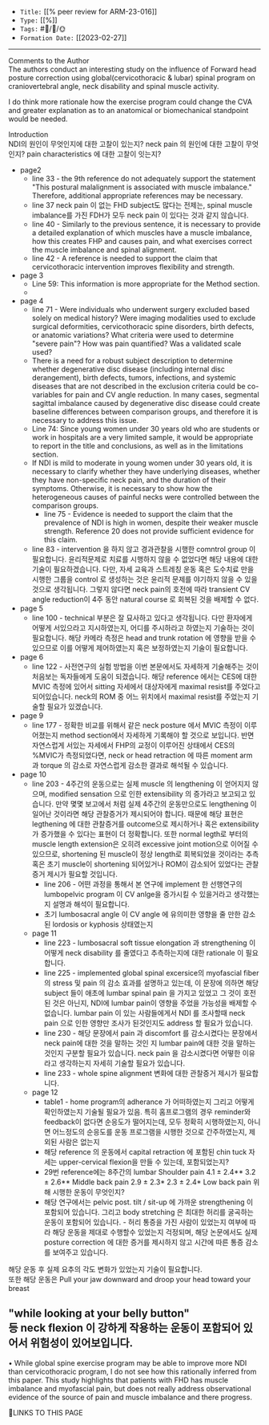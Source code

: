 
-   `Title:` [[% peer review for ARM-23-016]]
-   `Type:` [[%]]
-   `Tags:` #🧠️/📝️/🌞️ 
-   `Formation Date:` [[2023-02-27]]
---  
Comments to the Author  
The authors conduct an interesting study on the influence of Forward head posture correction using global(cervicothoracic & lubar) spinal program on craniovertebral angle, neck disability and spinal muscle activity. 


I do think more rationale how the exercise program could change the CVA and greater explanation as to an anatomical or biomechanical standpoint would be needed.

Introduction  
NDI의 원인이 무엇인지에 대한 고찰이 있는지?  neck pain 의 원인에 대한 고찰이 무엇인지? pain characteristics 에 대한 고찰이 잇는지?
- page2 
	- line 33 - the 9th reference do not adequately support the statement "This postural malalignment is associated with muscle imbalance." Therefore, additional appropriate references may be necessary.
	- line 37 neck pain 이 없는 FHD subject도 많다는 전제는, spinal muscle imbalance를 가진 FDH가 모두 neck pain 이 있다는 것과 같지 않습니다.
	- line 40 - Similarly to the previous sentence, it is necessary to provide a detailed explanation of which muscles have a muscle imbalance, how this creates FHP and causes pain, and what exercises correct the muscle imbalance and spinal alignment.
	- line 42 - A reference is needed to support the claim that cervicothoracic intervention improves flexibility and strength.
- page 3
	-  Line 59: This information is more appropriate for the Method section.
	- 
- page 4
	- line 71 - Were individuals who underwent surgery excluded based solely on medical history? Were imaging modalities used to exclude surgical deformities, cervicothoracic spine disorders, birth defects, or anatomic variations? What criteria were used to determine "severe pain"? How was pain quantified? Was a validated scale used?
	- There is a need for a robust subject description to determine whether degenerative disc disease (including internal disc derangement), birth defects, tumors, infections, and systemic diseases that are not described in the exclusion criteria could be co-variables for pain and CV angle reduction. In many cases, segmental sagittal imbalance caused by degenerative disc disease could create baseline differences between comparison groups, and therefore it is necessary to address this issue.
	- Line 74: Since young women under 30 years old who are students or work in hospitals are a very limited sample, it would be appropriate to report in the title and conclusions, as well as in the limitations section.
	- If NDI is mild to moderate in young women under 30 years old, it is necessary to clarify whether they have underlying diseases, whether they have non-specific neck pain, and the duration of their symptoms. Otherwise, it is necessary to show how the heterogeneous causes of painful necks were controlled between the comparison groups.
	  	- line 75 - Evidence is needed to support the claim that the prevalence of NDI is high in women, despite their weaker muscle strength. Reference 20 does not provide sufficient evidence for this claim.
	- line 83 - intervention 을 하지 않고 경과관찰을 시행한 comntrol group 이 필요합니다. 윤리적문제로 치료를 시행하지 않을 수 없었다면 해당 내용에 대한 기술이 필요하겠습니다. 다만, 자세 교육과 스트레칭 운동 혹은 도수치료 만을 시행한 그룹을 control 로 생성하는 것은 윤리적 문제를 야기하지 않을 수 있을 것으로 생각됩니다. 그렇지 않다면 neck pain의 호전에 따라 transient CV angle reduction이 4주 동안 natural course 로 회복된 것을 배제할 수 없다.  
- page 5
	- line 100 - technical 부분은 잘 묘사하고 있다고 생각됩니다. 다만 환자에게 어떻게 서있으라고 지시하였는지, 어디를 주시하라고 하였는지 기술하는 것이 필요합니다. 해당 카메라 측정은 head and trunk rotation 에 영향을 받을 수 있으므로 이를 어떻게 제어하였는지 혹은 보정하였는지 기술이 필요합니다.
- page 6
	- line 122 - 사전연구의 실험 방법을 이번 본문에서도 자세하게 기술해주는 것이 처음보는 독자들에게 도움이 되겠습니다. 해당 reference 에서는 CES에 대한 MVIC 측정에 있어서 sitting 자세에서 대상자에게 maximal resist를 주었다고 되어있습니다. neck의 ROM 중 어느 위치에서 maximal resist를 주었는지 기술할 필요가 있겠습니다.
- page 9
	- line 177 - 정확한 비교를 위해서 같은 neck posture 에서 MVIC 측정이 이루어졌는지 method section에서 자세하게 기록해야 할 것으로 보입니다. 반면 자연스럽게 서있는 자세에서 FHP의 교정이 이루어진 상태에서 CES의 %MVIC가 측정되었다면, neck or head retraction 에 따른 moment arm 과 torque 의 감소로 자연스럽게 감소한 결과로 해석될 수 있습니다.
- page 10
	- line 203 - 4주간의 운동으로는 실제 muscle 의 lengthening 이 얻어지지 않으며, modified sensation 으로 인한 extensibility 의 증가라고 보고되고 있습니다. 만약 몇몇 보고에서 처럼 실제 4주간의 운동만으로도 lengthening 이 일어난 것이라면 해당 관찰증거가 제시되어야 합니다. 때문에 해당 표현은 legthening 에 대한 관찰증거를 outcome으로 제시하거나 혹은 extensibility가 증가했을 수 있다는 표현이 더 정확합니다.
	  또한 normal legth로 부터의 muscle length extension은 오히려 excessive joint motion으로 이어질 수 있으므로, shortening  된 muscle이 정상 length로 회복되었을 것이라는 추측 혹은 초기 muscle이 shortening 되어있거나 ROM이 감소되어 있었다는 관찰증거 제시가 필요할 것입니다.
	  - line 206 - 어떤 과정을 통해서 본 연구에 implement 한 선행연구의 lumbopelvic program 이 CV anlge을 증가시킬 수 있을거라고 생각했는지 설명과 해석이 필요합니다.
	  - 초기 lumbosacral angle 이 CV angle 에 유의미한 영향을 줄 만한 감소된 lordosis or kyphosis 상태였는지
  - page 11
	  - line 223 -  lumbosacral soft tissue elongation 과 strengthening 이 어떻게 neck disability 를 줄였다고 추측하는지에 대한 rationale 이 필요합니다.
	  - line 225 - implemented global spinal excersice의 myofascial fiber의 stress 및 pain 의 감소 효과를 설명하고 있는데, 이 문장에 의하면 해당 subject 들이 애초에 lumbar spinal pain 을 가지고 있었고 그 것이 호전된 것은 아닌지, NDI에 lumbar pain이 영향을 주었을 가능성을 배제할 수 없습니다. lumbar pain 이 있는 사람들에게서 NDI 를 조사할때 neck pain 으로 인한 영향만 조사가 된것인지도 address 할 필요가 있습니다.
	  - line 230 - 해당 문장에서 pain 과 discomfort 를 감소시켰다는 문장에서 neck pain에 대한 것을 말하는 것인 지 lumbar pain에 대한 것을 말하는 것인지 구분할 필요가 있습니다. neck pain 을 감소시켰다면 어떻한 이유라고 생각하는지 자세히 기술할 필요가 있습니다.
	  - line 233 - whole spine alignment 변화에 대한 관찰증거 제시가 필요합니다.
  - page 12
	  - table1 - home program의 adherance 가 어떠하였는지 그리고 어떻게 확인하였는지 기술될 필요가 있음. 특히 홈프로그램의 경우 reminder와 feedback이 없다면 순응도가 떨어지는데, 모두 정확히 시행하였는지, 아니면 어느정도의 순응도를 운동 프로그램을 시행한 것으로 간주하였는지, 제외된 사람은 없는지
	  - 해당 reference 의 운동에서 capital retraction 에 포함된 chin tuck 자세는 upper-cervical flexion을 만들 수 있는데, 포함되었는지?
	  - 29번 reference에는 8주간의 lumbar Shoulder pain 4.1 ± 2.4** 3.2 ± 2.6** Middle back pain 2.9 ± 2.3* 2.3 ± 2.4* Low back pain 위해 시행한 운동이 무엇인지?
	  - 해당 연구에서는 pelvic post. tilt / sit-up 에 가까운 strengthening 이 포함되어 있습니다. 그리고 body stretching 은 최대한 허리를 굴곡하는 운동이 포함되어 있습니다. - 허리 통증을 가진 사람이 있었는지 여부에 따라 해당 운동을 제대로 수행할수 있었는지 걱정되며, 해당 논문에서도 실제 posture correction 에 대한 증거를 제시하지 않고 시간에 따른 통증 감소를 보여주고 있습니다.  
  
해당 운동 후 실제 요추의 각도 변화가 있었는지 기술이 필요합니다.  
또한 해당 운동은 Pull your jaw downward and droop your head toward your breast  
  
"while looking at your belly button"  
등 neck flexion 이 강하게 작용하는 운동이 포함되어 있어서 위험성이 있어보입니다.
  - 


• While global spine exercise program may be able to improve more NDI than cervicothoracic program, I do not see how this rationally inferred from this paper. This study highlights that patients with FHD has muscle imbalance and myofascial pain, but does not really address observational evidence of the source of pain and muscle imbalance and there progress.

🔗LINKS TO THIS PAGE